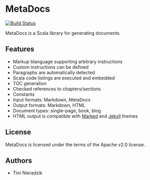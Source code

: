 # MetaDocs
[![Build Status](https://travis-ci.org/MetaStack-pl/MetaDocs.svg)](https://travis-ci.org/MetaStack-pl/MetaDocs)

MetaDocs is a Scala library for generating documents.

## Features
* Markup blanguage supporting arbitrary instructions
* Custom instructions can be defined
* Paragraphs are automatically detected
* Scala code listings are executed and embedded
* TOC generation
* Checked references to chapters/sections
* Constants
* Input formats: Markdown, MetaDocs
* Output formats: Markdown, HTML
* Document types: single-page, book, blog
* HTML output is compatible with [Marked](http://marked2app.com/help/Writing_Custom_CSS.html) and [Jekyll](http://jekyllrb.com/) themes

## License
MetaDocs is licensed under the terms of the Apache v2.0 license.

## Authors
* Tim Nieradzik

